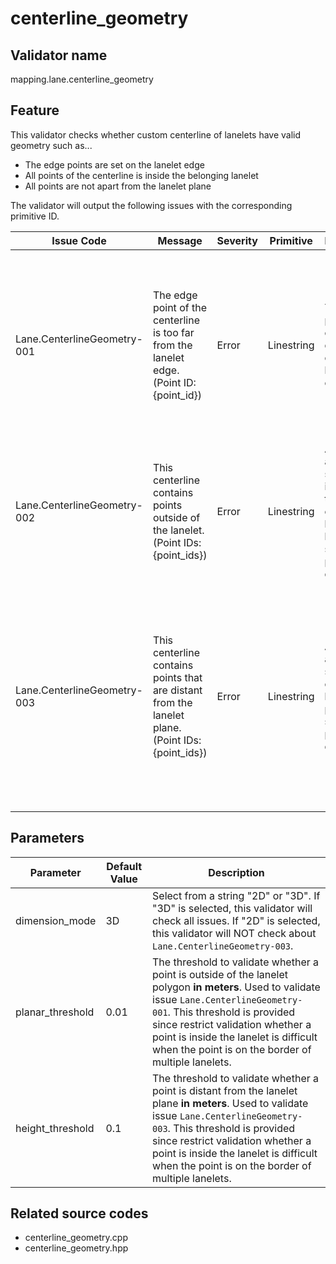 # centerline_geometry

## Validator name

mapping.lane.centerline_geometry

## Feature

This validator checks whether custom centerline of lanelets have valid geometry such as...

- The edge points are set on the lanelet edge
- All points of the centerline is inside the belonging lanelet
- All points are not apart from the lanelet plane

The validator will output the following issues with the corresponding primitive ID.

| Issue Code                  | Message                                                                                           | Severity | Primitive  | Description                                                                                                  | Approach                                                                                                                                               |
| --------------------------- | ------------------------------------------------------------------------------------------------- | -------- | ---------- | ------------------------------------------------------------------------------------------------------------ | ------------------------------------------------------------------------------------------------------------------------------------------------------ |
| Lane.CenterlineGeometry-001 | The edge point of the centerline is too far from the lanelet edge. (Point ID: {point_id})         | Error    | Linestring | The edge point of the centerline doesn't lie on the lanelet edge.                                            | Both edge points of the centerline should be set on the lanelet edge. Fix the point's location on to the lanelet edge.                                 |
| Lane.CenterlineGeometry-002 | This centerline contains points outside of the lanelet. (Point IDs: {point_ids})                  | Error    | Linestring | All points of a centerline should be inside or on the border of the belonging lanelet but some points don't. | Make sure all points of the centerline is inside the lanelet.                                                                                          |
| Lane.CenterlineGeometry-003 | This centerline contains points that are distant from the lanelet plane. (Point IDs: {point_ids}) | Error    | Linestring | All points of a centerline should be on the lanelet plane but some points don't.                             | Make sure all points of the centerline is on the lanelet plane. Be careful the points are not apart from the plane especially in the height direction. |

## Parameters

| Parameter        | Default Value | Description                                                                                                                                                                                                                                                                                                    |
| ---------------- | ------------- | -------------------------------------------------------------------------------------------------------------------------------------------------------------------------------------------------------------------------------------------------------------------------------------------------------------- |
| dimension_mode   | 3D            | Select from a string "2D" or "3D". If "3D" is selected, this validator will check all issues. If "2D" is selected, this validator will NOT check about `Lane.CenterlineGeometry-003`.                                                                                                                          |
| planar_threshold | 0.01          | The threshold to validate whether a point is outside of the lanelet polygon **in meters**. Used to validate issue `Lane.CenterlineGeometry-001`. This threshold is provided since restrict validation whether a point is inside the lanelet is difficult when the point is on the border of multiple lanelets. |
| height_threshold | 0.1           | The threshold to validate whether a point is distant from the lanelet plane **in meters**. Used to validate issue `Lane.CenterlineGeometry-003`. This threshold is provided since restrict validation whether a point is inside the lanelet is difficult when the point is on the border of multiple lanelets. |

## Related source codes

- centerline_geometry.cpp
- centerline_geometry.hpp
